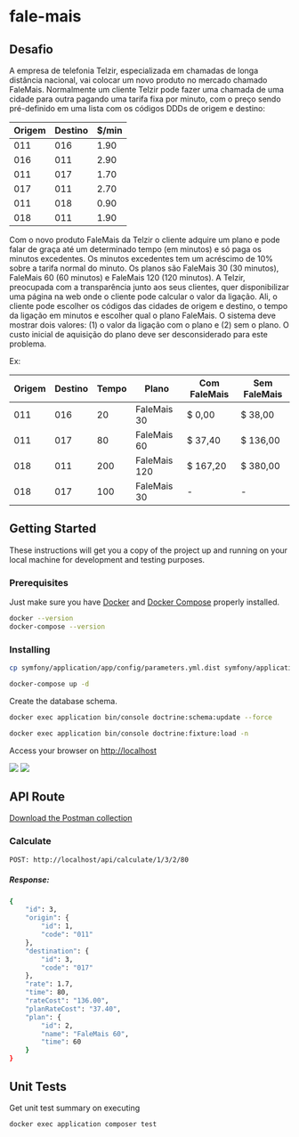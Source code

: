 # fale-mais
## Desafio

A empresa de telefonia Telzir, especializada em chamadas de longa distância nacional, vai
colocar um novo produto no mercado chamado FaleMais.
Normalmente um cliente Telzir pode fazer uma chamada de uma cidade para outra pagando
uma tarifa fixa por minuto, com o preço sendo pré-definido em uma lista com os códigos DDDs
de origem e destino:

| Origem | Destino  |  $/min |
|-----|-----|------|
| 011 | 016 | 1.90 |
| 016 | 011 | 2.90 | 
| 011 | 017 | 1.70 | 
| 017 | 011 | 2.70 |  
| 011 | 018 | 0.90 |
| 018 | 011 | 1.90 |  


Com o novo produto FaleMais da Telzir o cliente adquire um plano e pode falar de graça até um determinado tempo (em minutos) e só paga os minutos excedentes. Os minutos excedentes tem um acréscimo de 10% sobre a tarifa normal do minuto. Os planos são FaleMais 30 (30 minutos), FaleMais 60 (60 minutos) e FaleMais 120 (120 minutos).
A Telzir, preocupada com a transparência junto aos seus clientes, quer disponibilizar uma página na web onde o cliente pode calcular o valor da ligação. Ali, o cliente pode escolher os códigos das cidades de origem e destino, o tempo da ligação em minutos e escolher qual o plano FaleMais. O sistema deve mostrar dois valores: (1) o valor da ligação com o plano e (2) sem o plano. O custo inicial de aquisição do plano deve ser desconsiderado para este problema.

Ex:

| Origem | Destino  |  Tempo | Plano | Com FaleMais | Sem FaleMais |
|-----|-----|------|------|------|------|
| 011 | 016 | 20 | FaleMais 30 | $ 0,00 | $ 38,00 |
| 011 | 017 | 80 | FaleMais 60 | $ 37,40 | $ 136,00 |
| 018 | 011 | 200 | FaleMais 120 | $ 167,20 | $ 380,00 |
| 018 | 017 | 100 | FaleMais 30 | - | - |


## Getting Started

These instructions will get you a copy of the project up and running on your local machine for development and testing purposes.

### Prerequisites
Just make sure you have [Docker](https://docs.docker.com/install/) and [Docker Compose](https://docs.docker.com/compose/install/) properly installed.

```sh
docker --version
docker-compose --version
```

### Installing

```sh
cp symfony/application/app/config/parameters.yml.dist symfony/application/app/config/parameters.yml
```

```sh
docker-compose up -d
```

Create the database schema.

```sh
docker exec application bin/console doctrine:schema:update --force
```

```sh
docker exec application bin/console doctrine:fixture:load -n
```

Access your browser on [http://localhost](http://localhost)


![](https://i.imgur.com/wdykjO6.png)
![](https://i.imgur.com/fgSLg1L.png)


## API Route
[Download the Postman collection](https://www.getpostman.com/collections/7dd20bc51ae2802214ea)

### Calculate
```bash
POST: http://localhost/api/calculate/1/3/2/80
```

##### Response:
```bash
{
    "id": 3,
    "origin": {
        "id": 1,
        "code": "011"
    },
    "destination": {
        "id": 3,
        "code": "017"
    },
    "rate": 1.7,
    "time": 80,
    "rateCost": "136.00",
    "planRateCost": "37.40",
    "plan": {
        "id": 2,
        "name": "FaleMais 60",
        "time": 60
    }
}
```

## Unit Tests
Get unit test summary on executing

```sh
docker exec application composer test
```